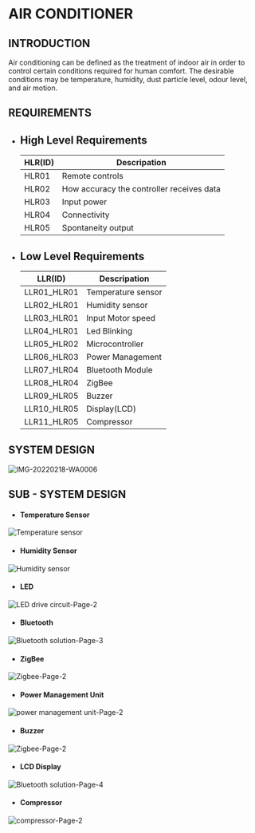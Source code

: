 # AIR CONDITIONER

## INTRODUCTION
 Air conditioning can be defined as the treatment of indoor air in order to control certain conditions required for human comfort. The desirable conditions may be temperature, humidity, dust particle level, odour level, and air motion.

## REQUIREMENTS

* ## High Level Requirements

     |HLR(ID)|Descripation|
     ---|---|
     |HLR01|Remote controls|
     |HLR02|How accuracy the controller receives data|
     |HLR03|Input power|
     |HLR04|Connectivity|
     |HLR05|Spontaneity output|

* ## Low Level Requirements

     |LLR(ID)|Descripation|
     ---|---|
     |LLR01_HLR01|Temperature sensor|
     |LLR02_HLR01|Humidity sensor|
     |LLR03_HLR01|Input Motor speed|
     |LLR04_HLR01|Led Blinking|
     |LLR05_HLR02|Microcontroller|
     |LLR06_HLR03|Power Management|
     |LLR07_HLR04|Bluetooth Module|
     |LLR08_HLR04|ZigBee|
     |LLR09_HLR05|Buzzer|
     |LLR10_HLR05|Display(LCD)|
     |LLR11_HLR05|Compressor|

## SYSTEM DESIGN
![IMG-20220218-WA0006](https://user-images.githubusercontent.com/77672209/154807400-fc5f94b5-f260-4e7f-a2ad-eaa1d8d1f99c.jpg)

## SUB - SYSTEM DESIGN
* #### Temperature Sensor
![Temperature sensor](https://user-images.githubusercontent.com/77672209/154807494-4863bfcd-5aad-4c3d-8bd2-2184af73f30d.jpg)

* #### Humidity Sensor
![Humidity sensor](https://user-images.githubusercontent.com/77672209/154807545-407b77a1-3b36-4629-97bd-2e8a81069f8f.jpg)

* #### LED
![LED drive circuit-Page-2](https://user-images.githubusercontent.com/77672209/154807591-baf37480-2bf8-45a8-8c20-ca953a4f54c7.jpg)

* #### Bluetooth
![Bluetooth solution-Page-3](https://user-images.githubusercontent.com/77672209/154807629-5e668d81-379d-44a1-a2e2-258de07d2976.jpg)

* #### ZigBee
![Zigbee-Page-2](https://user-images.githubusercontent.com/77672209/154807656-5ab67058-79e5-49d8-a935-28adbda6eb1d.jpg)

* #### Power Management Unit 
![power management unit-Page-2](https://user-images.githubusercontent.com/77672209/154807689-b82bd09b-a782-441a-bfa7-93ad7accef96.jpg)

* #### Buzzer
![Zigbee-Page-2](https://user-images.githubusercontent.com/77672209/154807711-a5eff76e-409c-48d4-99a0-ef170a312b1a.jpg)

* #### LCD Display
![Bluetooth solution-Page-4](https://user-images.githubusercontent.com/77672209/154807734-8f040dee-0636-4822-a2f4-dece8867dc55.jpg)

* #### Compressor
![compressor-Page-2](https://user-images.githubusercontent.com/77672209/154807750-e033992c-fee7-499e-a3b2-a9b883a7e5ca.jpg)



